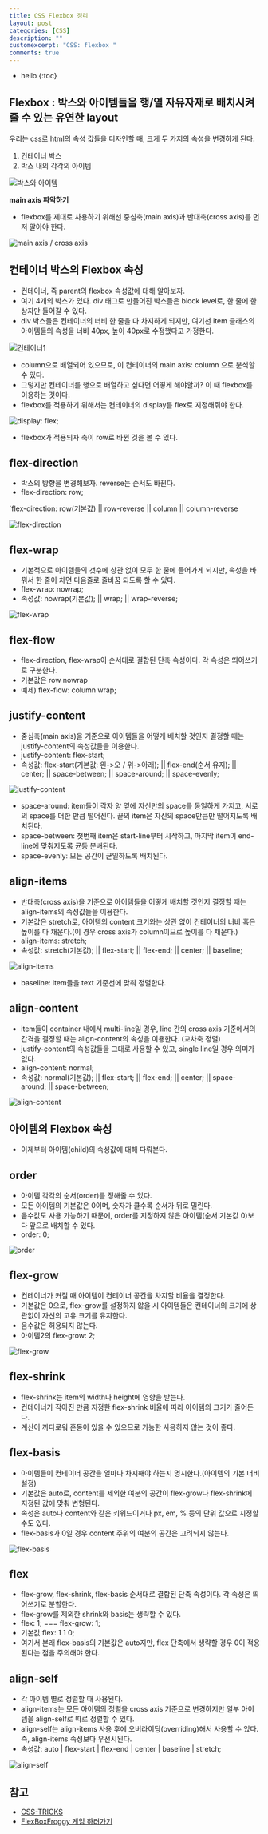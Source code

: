 ```yaml
---
title: CSS Flexbox 정리
layout: post
categories: [CSS]
description: ""
customexcerpt: "CSS: flexbox "
comments: true
---
```


* hello
{:toc}


## Flexbox : 박스와 아이템들을 행/열 자유자재로 배치시켜줄 수 있는 유연한 layout
 우리는 css로 html의 속성 값들을 디자인할 때, 크게 두 가지의 속성을 변경하게 된다.
 1. 컨테이너 박스
 2. 박스 내의 각각의 아이템
 
![박스와 아이템](/assets/img/flex1_.jpg)
 
 
 **main axis 파악하기** 
 - flexbox를 제대로 사용하기 위해선 중심축(main axis)과 반대축(cross axis)를 먼저 알아야 한다.
 
 ![main axis / cross axis](/assets/img/flex2_.jpg)
  

## 컨테이너 박스의 Flexbox 속성
 - 컨테이너, 즉 parent의 flexbox 속성값에 대해 알아보자.
 - 여기 4개의 박스가 있다. div 태그로 만들어진 박스들은 block level로, 한 줄에 한 상자만 들어갈 수 있다.
 - div 박스들은 컨테이너의 너비 한 줄을 다 차지하게 되지만, 여기선 item 클래스의 아이템들의 속성을 너비 40px, 높이 40px로 수정했다고 가정한다.
 
 ![컨테이너1](/assets/img/flex3_.jpg)
 
 - column으로 배열되어 있으므로, 이 컨테이너의 main axis: column 으로 분석할 수 있다.
 - 그렇지만 컨테이너를 행으로 배열하고 싶다면 어떻게 해야할까? 이 때 flexbox를 이용하는 것이다.
 - flexbox를 적용하기 위해서는 컨테이너의 display를 flex로 지정해줘야 한다.
 
 ![display: flex;](/assets/img/flex4_.jpg)
 - flexbox가 적용되자 축이 row로 바뀐 것을 볼 수 있다.
 


## flex-direction ##
 - 박스의 방향을 변경해보자. reverse는 순서도 바뀐다.
 - flex-direction: row;
 
 
 `flex-direction: row(기본값) || row-reverse || column || column-reverse
 
 
 ![flex-direction](/assets/img/flex5_.jpg)
 
## flex-wrap ##
 - 기본적으로 아이템들의 갯수에 상관 없이 모두 한 줄에 들어가게 되지만, 속성을 바꿔서 한 줄이 차면 다음줄로 줄바꿈 되도록 할 수 있다.
 - flex-wrap: nowrap;
 - 속성값: nowrap(기본값); || wrap; || wrap-reverse;
 
 ![flex-wrap](/assets/img/flex6_.jpg)
 
 
## flex-flow ##
 - flex-direction, flex-wrap이 순서대로 결합된 단축 속성이다. 각 속성은 띄어쓰기로 구분한다.
 - 기본값은 row nowrap 
 - 예제) flex-flow: column wrap;
 
 
## justify-content ##
 - 중심축(main axis)을 기준으로 아이템들을 어떻게 배치할 것인지 결정할 때는 justify-content의 속성값들을 이용한다.
 - justify-content: flex-start;
 - 속성값: flex-start(기본값: 왼->오 / 위->아래); || flex-end(순서 유지); || center; || space-between; || space-around; || space-evenly;
 
 ![justify-content](/assets/img/flex7_.jpg)
 
 - space-around: item들이 각자 양 옆에 자신만의 space를 동일하게 가지고, 서로의 space를 더한 만큼 떨어진다. 끝의 item은 자신의 space만큼만 떨어지도록 배치된다.
 - space-between: 첫번째 item은 start-line부터 시작하고, 마지막 item이 end-line에 맞춰지도록 균등 분배된다.
 - space-evenly: 모든 공간이 균일하도록 배치된다.
 
 
## align-items ##
 - 반대축(cross axis)을 기준으로 아이템들을 어떻게 배치할 것인지 결정할 때는 align-items의 속성값들을 이용한다.
 - 기본값은 stretch로, 아이템의 content 크기와는 상관 없이 컨테이너의 너비 혹은 높이를 다 채운다.(이 경우 cross axis가 column이므로 높이를 다 채운다.)
 - align-items: stretch;
 - 속성값: stretch(기본값); || flex-start; || flex-end; || center; || baseline;
 
 ![align-items](/assets/img/flex8_.jpg) 
 - baseline: item들을 text 기준선에 맞춰 정렬한다.
 

## align-content ##
- item들이 container 내에서 multi-line일 경우, line 간의 cross axis 기준에서의 간격을 결정할 때는 align-content의 속성을 이용한다. (교차축 정렬)
- justify-content의 속성값들을 그대로 사용할 수 있고, single line일 경우 의미가 없다.
- align-content: normal;
- 속성값: normal(기본값); || flex-start; || flex-end; || center; || space-around; || space-between;

![align-content](/assets/img/flex9_.jpg)


## 아이템의 Flexbox 속성 
- 이제부터 아이템(child)의 속성값에 대해 다뤄본다.

## order ##
- 아이템 각각의 순서(order)를 정해줄 수 있다. 
- 모든 아이템의 기본값은 0이며, 숫자가 클수록 순서가 뒤로 밀린다. 
- 음수값도 사용 가능하기 때문에, order를 지정하지 않은 아이템(순서 기본값 0)보다 앞으로 배치할 수 있다.
- order: 0;

![order](/assets/img/flex10_.jpg)


## flex-grow ##
- 컨테이너가 커질 때 아이템이 컨테이너 공간을 차지할 비율을 결정한다.
- 기본값은 0으로, flex-grow를 설정하지 않을 시 아이템들은 컨테이너의 크기에 상관없이 자신의 고유 크기를 유지한다.
- 음수값은 허용되지 않는다.
- 아이템2의 flex-grow: 2;

![flex-grow](/assets/img/flex11_.gif)


## flex-shrink ##
- flex-shrink는 item의 width나 height에 영향을 받는다.
- 컨테이너가 작아진 만큼 지정한 flex-shrink 비율에 따라 아이템의 크기가 줄어든다.
- 계산이 까다로워 혼동이 있을 수 있으므로 가능한 사용하지 않는 것이 좋다.


## flex-basis ##
- 아이템들이 컨테이너 공간을 얼마나 차지해야 하는지 명시한다.(아이템의 기본 너비 설정)
- 기본값은 auto로, content를 제외한 여분의 공간이 flex-grow나 flex-shrink에 지정된 값에 맞춰 변형된다.
- 속성은 auto나 content와 같은 키워드이거나 px, em, % 등의 단위 값으로 지정할 수도 있다.
- flex-basis가 0일 경우 content 주위의 여분의 공간은 고려되지 않는다.

![flex-basis](/assets/img/flex12_.jpg)


## flex ##
- flex-grow, flex-shrink, flex-basis 순서대로 결합된 단축 속성이다. 각 속성은 띄어쓰기로 분할한다.
- flex-grow를 제외한 shrink와 basis는 생략할 수 있다.
- flex: 1; === flex-grow: 1;
- 기본값 flex: 1 1 0;
- 여기서 본래 flex-basis의 기본값은 auto지만, flex 단축에서 생략할 경우 0이 적용된다는 점을 주의해야 한다.


## align-self ##
- 각 아이템 별로 정렬할 때 사용된다.
- align-items는 모든 아이템의 정렬을 cross axis 기준으로 변경하지만 일부 아이템을 align-self로 따로 정렬할 수 있다.
- align-self는 align-items 사용 후에 오버라이딩(overriding)해서 사용할 수 있다. 즉, align-items 속성보다 우선시된다.
- 속성값: auto | flex-start | flex-end | center | baseline | stretch;

![align-self](/assets/img/flex13_.jpg)


## 참고 ##
- [CSS-TRICKS](https://css-tricks.com/snippets/css/a-guide-to-flexbox/)
- [FlexBoxFroggy 게임 하러가기](https://flexboxfroggy.com/#ko)

